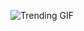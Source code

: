 
<!-- GIF_SECTION -->
![Trending GIF](https://media4.giphy.com/media/v1.Y2lkPThiYjIxNzcyMm81dnd0M2hzb2FvcnB1ZWFsbjByaGhnZWw0NG5uemdsYWJhZTk5MCZlcD12MV9naWZzX3NlYXJjaCZjdD1n/DPGX0o6YqNwbVC4sB1/giphy.gif)
<!-- END_GIF_SECTION -->
